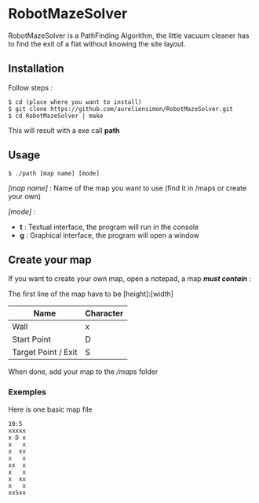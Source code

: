 # RobotMazeSolver

RobotMazeSolver is a PathFinding Algorithm, the little vacuum cleaner has to find the exit of a flat without
knowing the site layout.

## Installation
Follow steps :
```
$ cd (place where you want to install)
$ git clone https://github.com/aureliensimon/RobotMazeSolver.git
$ cd RobotMazeSolver | make
```

This will result with a exe call **path**

## Usage
```
$ ./path [map name] [mode]
```

*[map name]* : Name of the map you want to use (find it in /maps or create your own)

*[mode]* : 
   - **t** : Textual interface, the program will run in the console
   - **g** : Graphical interface, the program will open a window

## Create your map
If you want to create your own map, open a notepad, a map ***must contain*** :

The first line of the map have to be [height]:[width]

| Name | Character |
| --- | --- |
| Wall | x |
| Start Point | D |
| Target Point / Exit | S |

When done, add your map to the */maps* folder

### Exemples
Here is one basic map file
```
10:5
xxxxx
x D x
x   x
x  xx
x   x
xx  x
x   x
x  xx
x   x
xxSxx
```
